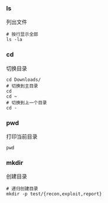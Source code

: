 ### ls
列出文件
```shell
# 按行显示全部
ls -la
```
### cd
切换目录
```shell
cd Downloads/
# 切换到主目录
cd
cd ~
# 切换到上一个目录
cd -
```
### pwd
打印当前目录
```shell
pwd
```
### mkdir
创建目录
```shell
# 递归创建目录
mkdir -p test/{recon,exploit,report}
```